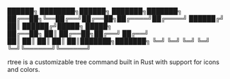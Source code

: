 ██████╗ ████████╗██████╗ ███████╗███████╗
██╔══██╗╚══██╔══╝██╔══██╗██╔════╝██╔════╝
██████╔╝   ██║   ██████╔╝█████╗  █████╗  
██╔══██╗   ██║   ██╔══██╗██╔══╝  ██╔══╝  
██║  ██║   ██║   ██║  ██║███████╗███████╗
╚═╝  ╚═╝   ╚═╝   ╚═╝  ╚═╝╚══════╝╚══════╝

rtree is a customizable tree command built in Rust with support for icons and colors.
